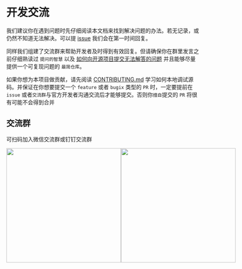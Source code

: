 # 开发交流

我们建议你在遇到问题时先仔细阅读本文档来找到解决问题的办法。若无记录，或仍然不知道无法解决。可以提 [issue](https://github.com/zhangyuang/ssr/issues) 我们会在第一时间回复。

同样我们组建了交流群来帮助开发者及时得到有效回复。但请确保你在群里发言之前仔细熟读过 `提问的智慧` 以及 [如何向开源项目提交无法解答的问题](https://zhuanlan.zhihu.com/p/25795393) 并且能够尽量提供一个可复现问题的 `最简仓库`。

如果你想为本项目做贡献，请先阅读 [CONTRIBUTING.md](https://github.com/zhangyuang/ssr/blob/dev/CONTRIBUTING.md) 学习如何本地调试源码。并保证在你想要提交一个 `feature` 或者 `bugix` 类型的 `PR` 时，一定要提前在 `issue` 或者`交流群`与官方开发者沟通交流后才能够提交。否则你`擅自`提交的 `PR` 将很有可能不会得到合并

## 交流群

可扫码加入微信交流群或钉钉交流群

<div style="display:flex">
  <img src="https://res.wx.qq.com/op_res/7F1t4Z8yCHWilehbcFGjAj0yVn0URMiWBGVJa-TVu_eqw5IwUXA2kPYBnfX6YRHy0FVBB-yC6l0IEL02QTJkLg" style="width:300px">
  <img src="https://res.wx.qq.com/op_res/QHEy-aukLNwJhw1OYtAnYlslZscEeZ8SyyTcolA3wSnHM-wpfwLJYbzQMtfEeD44sN9tAYryDJQkmWSlElMJkw" style="width:300px">
</div>